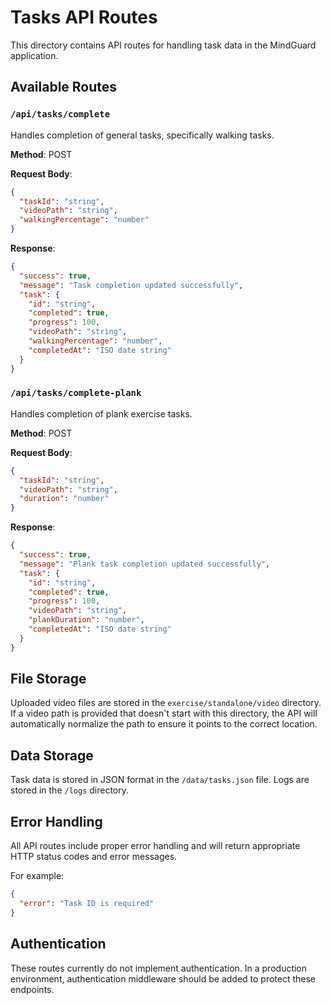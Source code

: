 # Tasks API Routes

This directory contains API routes for handling task data in the MindGuard application.

## Available Routes

### `/api/tasks/complete`

Handles completion of general tasks, specifically walking tasks.

**Method**: POST

**Request Body**:
```json
{
  "taskId": "string",
  "videoPath": "string",
  "walkingPercentage": "number"
}
```

**Response**:
```json
{
  "success": true,
  "message": "Task completion updated successfully",
  "task": {
    "id": "string",
    "completed": true,
    "progress": 100,
    "videoPath": "string",
    "walkingPercentage": "number",
    "completedAt": "ISO date string"
  }
}
```

### `/api/tasks/complete-plank`

Handles completion of plank exercise tasks.

**Method**: POST

**Request Body**:
```json
{
  "taskId": "string",
  "videoPath": "string",
  "duration": "number"
}
```

**Response**:
```json
{
  "success": true,
  "message": "Plank task completion updated successfully",
  "task": {
    "id": "string",
    "completed": true,
    "progress": 100,
    "videoPath": "string",
    "plankDuration": "number",
    "completedAt": "ISO date string"
  }
}
```

## File Storage

Uploaded video files are stored in the `exercise/standalone/video` directory. If a video path is provided that doesn't start with this directory, the API will automatically normalize the path to ensure it points to the correct location.

## Data Storage

Task data is stored in JSON format in the `/data/tasks.json` file. Logs are stored in the `/logs` directory.

## Error Handling

All API routes include proper error handling and will return appropriate HTTP status codes and error messages.

For example:

```json
{
  "error": "Task ID is required"
}
```

## Authentication

These routes currently do not implement authentication. In a production environment, authentication middleware should be added to protect these endpoints. 